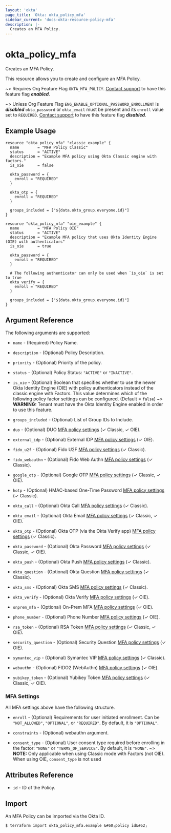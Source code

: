 ```yaml
---
layout: 'okta'
page_title: 'Okta: okta_policy_mfa'
sidebar_current: 'docs-okta-resource-policy-mfa'
description: |-
  Creates an MFA Policy.
---
```


# okta_policy_mfa

Creates an MFA Policy.

This resource allows you to create and configure an MFA Policy.

~> Requires Org Feature Flag `OKTA_MFA_POLICY`. [Contact support](mailto:dev-inquiries@okta.com) to have this feature flag ***enabled***.

~> Unless Org Feature Flag `ENG_ENABLE_OPTIONAL_PASSWORD_ENROLLMENT` is ***disabled*** `okta_password` or `okta_email` must be present and its `enroll` value set to `REQUIRED`. [Contact support](mailto:dev-inquiries@okta.com) to have this feature flag ***disabled***.

## Example Usage

```hcl
resource "okta_policy_mfa" "classic_example" {
  name        = "MFA Policy Classic"
  status      = "ACTIVE"
  description = "Example MFA policy using Okta Classic engine with factors."
  is_oie      = false

  okta_password = {
    enroll = "REQUIRED"
  }

  okta_otp = {
    enroll = "REQUIRED"
  }

  groups_included = ["${data.okta_group.everyone.id}"]
}

resource "okta_policy_mfa" "oie_example" {
  name        = "MFA Policy OIE"
  status      = "ACTIVE"
  description = "Example MFA policy that uses Okta Identity Engine (OIE) with authenticators"
  is_oie      = true

  okta_password = {
    enroll = "REQUIRED"
  }

  # The following authenticator can only be used when `is_oie` is set to true
  okta_verify = {
    enroll = "REQUIRED"
  }

  groups_included = ["${data.okta_group.everyone.id}"]
}
```

## Argument Reference

The following arguments are supported:

- `name` - (Required) Policy Name.

- `description` - (Optional) Policy Description.

- `priority` - (Optional) Priority of the policy.

- `status` - (Optional) Policy Status: `"ACTIVE"` or `"INACTIVE"`.

- `is_oie` - (Optional) Boolean that specifies whether to use the newer Okta Identity Engine (OIE) with policy authenticators instead of the classic engine with Factors. This value determines which of the following policy factor settings can be configured. (Default = `false`)
  ~> **WARNING:** Tenant must have the Okta Identity Engine enabled in order to use this feature.

- `groups_included` - (Optional) List of Group IDs to Include.

- `duo` - (Optional) DUO [MFA policy settings](#mfa-settings) (✓ Classic, ✓ OIE).

- `external_idp` - (Optional) External IDP [MFA policy settings](#mfa-settings) (✓ OIE).

- `fido_u2f` - (Optional) Fido U2F [MFA policy settings](#mfa-settings) (✓ Classic).

- `fido_webauthn` - (Optional) Fido Web Authn [MFA policy settings](#mfa-settings) (✓ Classic).

- `google_otp` - (Optional) Google OTP [MFA policy settings](#mfa-settings) (✓ Classic, ✓ OIE).

- `hotp` - (Optional) HMAC-based One-Time Password [MFA policy settings](#mfa-settings) (✓ Classic).

- `okta_call` - (Optional) Okta Call [MFA policy settings](#mfa-settings) (✓ Classic).

- `okta_email` - (Optional) Okta Email [MFA policy settings](#mfa-settings) (✓ Classic, ✓ OIE).

- `okta_otp` - (Optional) Okta OTP (via the Okta Verify app) [MFA policy settings](#mfa-settings) (✓ Classic).

- `okta_password` - (Optional) Okta Password [MFA policy settings](#mfa-settings) (✓ Classic, ✓ OIE).

- `okta_push` - (Optional) Okta Push [MFA policy settings](#mfa-settings) (✓ Classic).

- `okta_question` - (Optional) Okta Question [MFA policy settings](#mfa-settings) (✓ Classic).

- `okta_sms` - (Optional) Okta SMS [MFA policy settings](#mfa-settings) (✓ Classic).

- `okta_verify` - (Optional) Okta Verify [MFA policy settings](#mfa-settings) (✓ OIE).

- `onprem_mfa` - (Optional) On-Prem MFA [MFA policy settings](#mfa-settings) (✓ OIE).

- `phone_number` - (Optional) Phone Number [MFA policy settings](#mfa-settings) (✓ OIE).

- `rsa_token` - (Optional) RSA Token [MFA policy settings](#mfa-settings) (✓ Classic, ✓ OIE).

- `security_question` - (Optional) Security Question [MFA policy settings](#mfa-settings) (✓ OIE).

- `symantec_vip` - (Optional) Symantec VIP [MFA policy settings](#mfa-settings) (✓ Classic).

- `webauthn` - (Optional) FIDO2 (WebAuthn) [MFA policy settings](#mfa-settings) (✓ OIE).

- `yubikey_token` - (Optional) Yubikey Token [MFA policy settings](#mfa-settings) (✓ Classic, ✓ OIE).

### MFA Settings

All MFA settings above have the following structure.

- `enroll` - (Optional) Requirements for user initiated enrollment. Can be `"NOT_ALLOWED"`, `"OPTIONAL"`, or `"REQUIRED"`. By default, it is `"OPTIONAL"`.

- `constraints` - (Optional) webauthn argument.

- `consent_type` - (Optional) User consent type required before enrolling in the factor: `"NONE"` or `"TERMS_OF_SERVICE"`. By default, it is `"NONE"`.
  ~> **NOTE:** Only applicable when using Classic mode with Factors (not OIE). When using OIE, `consent_type` is not used

## Attributes Reference

- `id` - ID of the Policy.

## Import

An MFA Policy can be imported via the Okta ID.

```
$ terraform import okta_policy_mfa.example &#60;policy id&#62;
```
